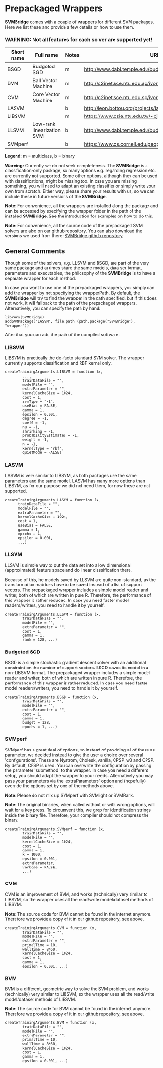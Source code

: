 


# Prepackaged Wrappers

**SVMBridge** comes with a couple of wrappers for different SVM packages. Here we list these and provide a few details on how to use them.

### WARNING: Not all features for each solver are supported yet!

|Short name | Full name | Notes | URL |
|-|-|-|-|
|BSGD| Budgeted SGD | m | http://www.dabi.temple.edu/budgetedsvm/
|BVM| Ball Vector Machine | m | http://c2inet.sce.ntu.edu.sg/ivor/cvm.html
|CVM| Core Vector Machine | m | http://c2inet.sce.ntu.edu.sg/ivor/cvm.html
|LASVM |  | b | http://leon.bottou.org/projects/lasvm
|LIBSVM |   | m | https://www.csie.ntu.edu.tw/~cjlin/libsvm/
|LLSVM| Low-rank linearization SVM | b | http://www.dabi.temple.edu/budgetedsvm/
|SVMperf|   | b |  https://www.cs.cornell.edu/people/tj/svm_light/svm_perf.html

**Legend**: m = multiclass, b = binary

**Warning:** Currently we do not seek completeness. The **SVMBridge** is a classification-only package, so many options e.g. regarding regression etc. are currently not supported. Some other options, although they can be used with classifications, might be missing too. In case you are missing something, you will need to adapt an existing classifier or simply write your own from scratch. Either way, please share your results with us, so we can include these in future versions of the **SVMBridge**.


**Note:** For convenience, all the wrappers are installed along the package and can be accessed by specifying the wrapper folder in the path of the installed **SVMBridge**. See the introduction for examples on how to do this.

**Note:** For convenience, all the source code of the prepackaged SVM solvers are also on our github repository. You can also download the versions we used from there: [SVMBridge github repository](github.com/aydindemircioglu/SVMBridge])


## General Comments


Though some of the solvers, e.g. LLSVM and BSGD, are part of the very same package and at times share the same models, data set format, parameters and executables, the philosophy of the **SVMBridge** is to have a separate wrapper for each method.

In case you want to use one of the prepackaged wrappers, you simply can add the wrapper by not specifying the wrapperPath. By default, the **SVMBridge** will
try to find the wrapper in the path specified, but if this does not work, it will fallback to the path of the prepackaged wrappers. Alternatively, you can specify
the path by hand:

```splus
library(SVMBridge)
addSVMPackage("LASVM", file.path (path.package("SVMBridge"), "wrapper"))
```

After that you can add the path of the compiled software.


### LIBSVM

LIBSVM is practically the de-facto standard SVM solver.
The wrapper currently supports  classification and RBF kernel only.

```
createTrainingArguments.LIBSVM = function (x,
        ...,
        trainDataFile = "",
        modelFile = "",
        extraParameter = "",
        kernelCacheSize = 1024,
        cost = 1,
        svmType = "-1",
        useBias = FALSE,
        gamma = 1,
        epsilon = 0.001,
        degree = -1,
        coef0 = -1,
        nu = -1,
        shrinking = -1,
        probabilityEstimates = -1,
        weight = -1,
        n = -1,
        kernelType = "rbf",
        quietMode = FALSE)
```



### LASVM

LASVM is very similar to LIBSVM, as both packages use the same parameters and the same model. LASVM has many more options than LIBSVM, as for our purpose we did not need them, for now these are not supported.

```
createTrainingArguments.LASVM = function (x,
      trainDataFile = "",
      modelFile = "",
      extraParameter = "",
      kernelCacheSize = 1024,
      cost = 1,
      useBias = FALSE,
      gamma = 1,
      epochs = 1,
      epsilon = 0.001,
      ...)
```


### LLSVM


LLSVM is simple way to put the data set into a low dimensional (approximated) feature space and do linear classification there.

Because of this, he models saved by LLSVM are quite non-standard, as the transformation matrices have to be saved instead of a list of support vectors. The prepackaged wrapper includes a simple model
reader and writer, both of which are written in pure R. Therefore, the performance of this wrapper is rather
reduced. In case you need faster model readers/writers, you need to handle it by
yourself.

```
createTrainingArguments.LLSVM = function (x,
        trainDataFile = "",
        modelFile = "",
        extraParameter = "",
        cost = 1,
        gamma = 1,
        rank = 128, ...)
```


### Budgeted SGD

BSGD is a simple stochastic gradient descent solver with an additional constraint on the number of support vectors. BSGD  saves its model in a non-LIBSVM format. The
prepackaged wrapper includes a simple model
reader and writer, both of which are written in pure R. Therefore, the performance of this wrapper is rather
reduced. In case you need faster model readers/writers, you need to handle it by
yourself.

```
createTrainingArguments.BSGD = function (x,
        trainDataFile = "",
        modelFile = "",
        extraParameter = "",
        cost = 1,
        gamma = 1,
        budget = 128,
        epochs = 1, ...)
```

### SVMperf

SVMperf has a great deal of options, so instead of providing all of these as parameter, we decided instead to give the user a choice over several 'configurations'. These are Nystrom, Cholesk, vanilla, CPSP_w3 and CPSP. By default, CPSP is used. You can overwrite the configuration by passing the parameter 'submethod' to the wrapper.
In case you need a different setup, you should adapt the wrapper to your needs.
Alternatively you may pass your parameters via the 'extraParameters' option
and (hopefully) override the options set by one of the methods above.

**Note**: Please do not mix up SVMperf with SVMlight or SVMRank.

**Note**: The original binaries, when called without or with wrong options, will wait for a key press. To circumvent this, we grep for identification strings inside the binary file. Therefore, your compiler should not compress the binary.

```
createTrainingArguments.SVMperf = function (x,
        trainDataFile = "",
        modelFile = "",
        kernelCacheSize = 1024,
        cost = 1,
        gamma = 1,
        k = 1000,
        epsilon = 0.001,
        extraParameter,
        verbose = FALSE,
        ...)
```


### CVM

CVM is an improvement of BVM, and works (technically) very  similar to LIBSVM,
so the wrapper uses all the read/write model/dataset methods of LIBSVM.


**Note**: The source code for BVM cannot be found in the internet anymore.
Therefore we provide a copy of it in our github repository, see above.

```
createTrainingArguments.CVM = function (x,
        trainDataFile = "",
        modelFile = "",
        extraParameter = "",
        primalTime = 10,
        wallTime = 8*60,
        kernelCacheSize = 1024,
        cost = 1,
        gamma = 1,
        epsilon = 0.001, ...)
```

### BVM

BVM is a different, geometric way to solve the SVM problem, and works (technically) very  similar to LIBSVM,
so the wrapper uses all the read/write model/dataset methods of LIBSVM.


**Note**: The source code for BVM cannot be found in the internet anymore.
Therefore we provide a copy of it in our github repository, see above.

```
createTrainingArguments.BVM = function (x,
        trainDataFile = "",
        modelFile = "",
        extraParameter = "",
        primalTime = 10,
        wallTime = 8*60,
        kernelCacheSize = 1024,
        cost = 1,
        gamma = 1,
        epsilon = 0.001, ...)
```
